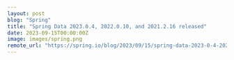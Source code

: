 ```yaml
---
layout: post
blog: "Spring"
title: "Spring Data 2023.0.4, 2022.0.10, and 2021.2.16 released"
date: 2023-09-15T00:00:00Z
image: images/spring.png
remote_url: "https://spring.io/blog/2023/09/15/spring-data-2023-0-4-2022-0-10-and-2021-2-16-released"
---
```

